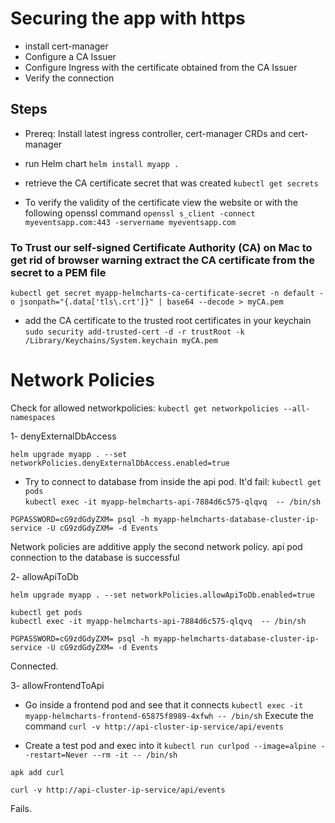 
# Securing the app with https
- install cert-manager
- Configure a CA Issuer
- Configure Ingress with the certificate obtained from the CA Issuer
- Verify the connection


## Steps

- Prereq: Install latest ingress controller, cert-manager CRDs and cert-manager

- run Helm chart
`helm install myapp .`

- retrieve the CA certificate secret that was created
`kubectl get secrets`

- To verify the validity of the certificate view the website or with the following openssl command
`openssl s_client -connect myeventsapp.com:443 -servername myeventsapp.com`

### To Trust our self-signed Certificate Authority (CA) on Mac to get rid of browser warning extract the CA certificate from the secret to a PEM file
`kubectl get secret myapp-helmcharts-ca-certificate-secret -n default -o jsonpath="{.data['tls\.crt']}" | base64 --decode > myCA.pem`

- add the CA certificate to the trusted root certificates in your keychain
`sudo security add-trusted-cert -d -r trustRoot -k /Library/Keychains/System.keychain myCA.pem`


# Network Policies

Check for allowed networkpolicies:
`kubectl get networkpolicies --all-namespaces`

1- denyExternalDbAccess

`helm upgrade myapp . --set networkPolicies.denyExternalDbAccess.enabled=true`

- Try to connect to database from inside the api pod. It'd fail: 
`kubectl get pods`  
`kubectl exec -it myapp-helmcharts-api-7884d6c575-qlqvq  -- /bin/sh `

`PGPASSWORD=cG9zdGdyZXM= psql -h myapp-helmcharts-database-cluster-ip-service -U cG9zdGdyZXM= -d Events`

Network policies are additive apply the second network policy. api pod connection to the database is successful

2- allowApiToDb

`helm upgrade myapp . --set networkPolicies.allowApiToDb.enabled=true`

`kubectl get pods`  
`kubectl exec -it myapp-helmcharts-api-7884d6c575-qlqvq  -- /bin/sh `

`PGPASSWORD=cG9zdGdyZXM= psql -h myapp-helmcharts-database-cluster-ip-service -U cG9zdGdyZXM= -d Events`

Connected.

3- allowFrontendToApi

- Go inside a frontend pod and see that it connects
`kubectl exec -it myapp-helmcharts-frontend-65875f8989-4xfwh -- /bin/sh`
Execute the command
`curl -v http://api-cluster-ip-service/api/events`


- Create a test pod and exec into it 
`kubectl run curlpod --image=alpine --restart=Never --rm -it -- /bin/sh`

`apk add curl`

`curl -v http://api-cluster-ip-service/api/events`

Fails.

